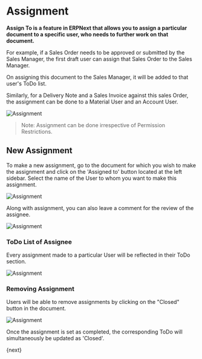 <!-- add-breadcrumbs -->
# Assignment

**Assign To is a feature in ERPNext that allows you to assign a particular document to a specific user, who needs to further work on that document.**

For example, if a Sales Order needs to be approved or submitted by the Sales Manager, the first draft user can assign that Sales Order to the Sales Manager. 

On assigning this document to the Sales Manager, it will be added to that user's ToDo list. 

Similarly, for a Delivery Note and a Sales Invoice against this sales Order, the assignment can be done to a Material User and an Account User.

![Assignment](/docs/assets/img/using-erpnext/using-assignment-1.png)

> Note: Assignment can be done irrespective of Permission Restrictions.

## New Assignment

To make a new assignment, go to the document for which you wish to make the assignment and click on the 'Assigned to' button located at the left sidebar. Select the name of the User to whom you want to make this assignment.

![Assignment](/docs/assets/img/using-erpnext/using-assignment-2.gif)

Along with assignment, you can also leave a comment for the review of the assignee.

![Assignment](/docs/assets/img/using-erpnext/using-assignment-3.gif)

### ToDo List of Assignee

Every assignment made to a particular User will be reflected in their ToDo section.

![Assignment](/docs/assets/img/using-erpnext/using-assignment-4.png)

### Removing Assignment

Users will be able to remove assignments by clicking on the "Closed" button in the document.

![Assignment](/docs/assets/img/using-erpnext/using-assignment-5.png)

Once the assignment is set as completed, the corresponding ToDo will simultaneously be updated as 'Closed'.

{next}
